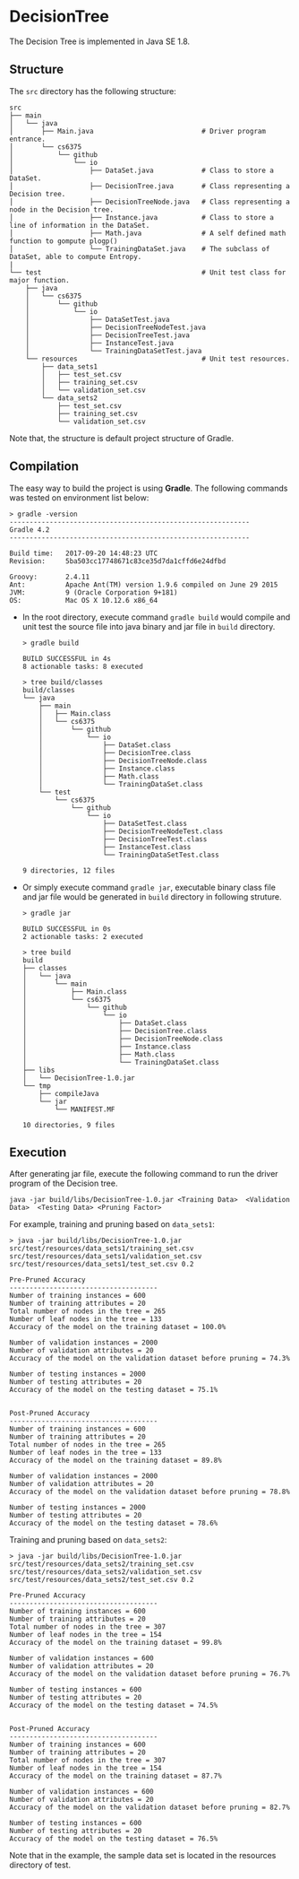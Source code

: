 # DecisionTree

The Decision Tree is implemented in Java SE 1.8.

## Structure

The `src` directory has the following structure:

    src
    ├── main
    │   └── java
    │       ├── Main.java                           # Driver program entrance.
    │       └── cs6375
    │           └── github
    │               └── io
    │                   ├── DataSet.java            # Class to store a DataSet.
    │                   ├── DecisionTree.java       # Class representing a Decision tree.
    │                   ├── DecisionTreeNode.java   # Class representing a node in the Decision tree.
    │                   ├── Instance.java           # Class to store a line of information in the DataSet.
    │                   ├── Math.java               # A self defined math function to gompute plogp()
    │                   └── TrainingDataSet.java    # The subclass of DataSet, able to compute Entropy.
    |
    └── test                                        # Unit test class for major function.
        ├── java
        │   └── cs6375
        │       └── github
        │           └── io
        │               ├── DataSetTest.java
        │               ├── DecisionTreeNodeTest.java
        │               ├── DecisionTreeTest.java
        │               ├── InstanceTest.java
        │               └── TrainingDataSetTest.java
        └── resources                               # Unit test resources.
            ├── data_sets1
            │   ├── test_set.csv
            │   ├── training_set.csv
            │   └── validation_set.csv
            └── data_sets2
                ├── test_set.csv
                ├── training_set.csv
                └── validation_set.csv

Note that, the structure is default project structure of Gradle.

## Compilation

The easy way to build the project is using __Gradle__. The following commands was tested on environment list below:

    > gradle -version
    ------------------------------------------------------------
    Gradle 4.2
    ------------------------------------------------------------

    Build time:   2017-09-20 14:48:23 UTC
    Revision:     5ba503cc17748671c83ce35d7da1cffd6e24dfbd

    Groovy:       2.4.11
    Ant:          Apache Ant(TM) version 1.9.6 compiled on June 29 2015
    JVM:          9 (Oracle Corporation 9+181)
    OS:           Mac OS X 10.12.6 x86_64

-   In the root directory, execute command `gradle build` would compile and unit test the source file into java binary and jar file in `build` directory.

        > gradle build

        BUILD SUCCESSFUL in 4s
        8 actionable tasks: 8 executed
        
        > tree build/classes
        build/classes
        └── java
            ├── main
            │   ├── Main.class
            │   └── cs6375
            │       └── github
            │           └── io
            │               ├── DataSet.class
            │               ├── DecisionTree.class
            │               ├── DecisionTreeNode.class
            │               ├── Instance.class
            │               ├── Math.class
            │               └── TrainingDataSet.class
            └── test
                └── cs6375
                    └── github
                        └── io
                            ├── DataSetTest.class
                            ├── DecisionTreeNodeTest.class
                            ├── DecisionTreeTest.class
                            ├── InstanceTest.class
                            └── TrainingDataSetTest.class

        9 directories, 12 files
        
-   Or simply execute command `gradle jar`, executable binary class file and jar file would be generated in `build` directory in following struture.

        > gradle jar

        BUILD SUCCESSFUL in 0s
        2 actionable tasks: 2 executed
        
        > tree build
        build
        ├── classes
        │   └── java
        │       └── main
        │           ├── Main.class
        │           └── cs6375
        │               └── github
        │                   └── io
        │                       ├── DataSet.class
        │                       ├── DecisionTree.class
        │                       ├── DecisionTreeNode.class
        │                       ├── Instance.class
        │                       ├── Math.class
        │                       └── TrainingDataSet.class
        ├── libs
        │   └── DecisionTree-1.0.jar
        └── tmp
            ├── compileJava
            └── jar
                └── MANIFEST.MF

        10 directories, 9 files
        
## Execution

After generating jar file, execute the following command to run the driver program of the Decision tree.

    java -jar build/libs/DecisionTree-1.0.jar <Training Data>  <Validation Data>  <Testing Data> <Pruning Factor>
    
For example, training and pruning based on `data_sets1`:

    > java -jar build/libs/DecisionTree-1.0.jar  src/test/resources/data_sets1/training_set.csv src/test/resources/data_sets1/validation_set.csv src/test/resources/data_sets1/test_set.csv 0.2

    Pre-Pruned Accuracy
    -------------------------------------
    Number of training instances = 600
    Number of training attributes = 20
    Total number of nodes in the tree = 265
    Number of leaf nodes in the tree = 133
    Accuracy of the model on the training dataset = 100.0%

    Number of validation instances = 2000
    Number of validation attributes = 20
    Accuracy of the model on the validation dataset before pruning = 74.3%

    Number of testing instances = 2000
    Number of testing attributes = 20
    Accuracy of the model on the testing dataset = 75.1%


    Post-Pruned Accuracy
    -------------------------------------
    Number of training instances = 600
    Number of training attributes = 20
    Total number of nodes in the tree = 265
    Number of leaf nodes in the tree = 133
    Accuracy of the model on the training dataset = 89.8%

    Number of validation instances = 2000
    Number of validation attributes = 20
    Accuracy of the model on the validation dataset before pruning = 78.8%

    Number of testing instances = 2000
    Number of testing attributes = 20
    Accuracy of the model on the testing dataset = 78.6%

Training and pruning based on `data_sets2`:

    > java -jar build/libs/DecisionTree-1.0.jar  src/test/resources/data_sets2/training_set.csv src/test/resources/data_sets2/validation_set.csv src/test/resources/data_sets2/test_set.csv 0.2

    Pre-Pruned Accuracy
    -------------------------------------
    Number of training instances = 600
    Number of training attributes = 20
    Total number of nodes in the tree = 307
    Number of leaf nodes in the tree = 154
    Accuracy of the model on the training dataset = 99.8%

    Number of validation instances = 600
    Number of validation attributes = 20
    Accuracy of the model on the validation dataset before pruning = 76.7%

    Number of testing instances = 600
    Number of testing attributes = 20
    Accuracy of the model on the testing dataset = 74.5%


    Post-Pruned Accuracy
    -------------------------------------
    Number of training instances = 600
    Number of training attributes = 20
    Total number of nodes in the tree = 307
    Number of leaf nodes in the tree = 154
    Accuracy of the model on the training dataset = 87.7%

    Number of validation instances = 600
    Number of validation attributes = 20
    Accuracy of the model on the validation dataset before pruning = 82.7%

    Number of testing instances = 600
    Number of testing attributes = 20
    Accuracy of the model on the testing dataset = 76.5%

Note that in the example, the sample data set is located in the resources directory of test.
